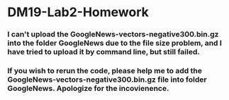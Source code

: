 # DM19-Lab2-Homework
### I can't upload the GoogleNews-vectors-negative300.bin.gz into the folder GoogleNews due to the file size problem, and I have tried to upload it by command line, but still failed.

### If you wish to rerun the code, please help me to add the GoogleNews-vectors-negative300.bin.gz file into folder GoogleNews. Apologize for the incovienence.
